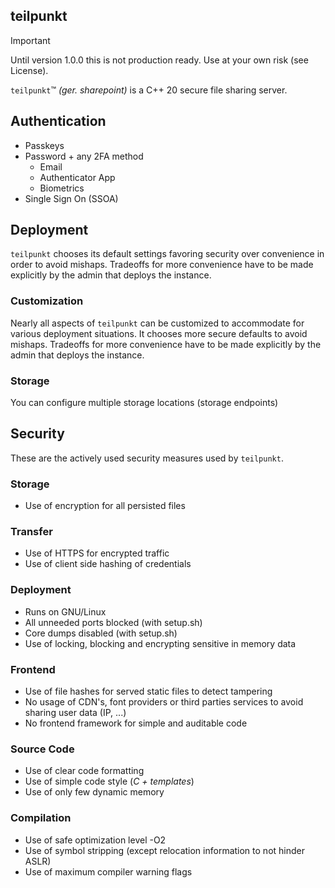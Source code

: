 ## teilpunkt

> [!IMPORTANT]
> Until version 1.0.0 this is not production ready. Use at your own risk (see License).


`teilpunkt`™ _(ger. sharepoint)_ is a C++ 20 secure file sharing server.

## Authentication

- Passkeys
- Password + any 2FA method
    - Email
    - Authenticator App
    - Biometrics
- Single Sign On (SSOA)

## Deployment

`teilpunkt` chooses its default settings favoring security over convenience in order to avoid mishaps. Tradeoffs for
more convenience have to be made explicitly by the admin that deploys the instance.

### Customization

Nearly all aspects of `teilpunkt` can be customized to accommodate for various deployment situations. It chooses more
secure defaults to avoid mishaps. Tradeoffs for more convenience have to be made explicitly by the admin that deploys
the instance.

### Storage

You can configure multiple storage locations (storage endpoints)

## Security

These are the actively used security measures used by `teilpunkt`.

### Storage

- Use of encryption for all persisted files 


### Transfer

- Use of HTTPS for encrypted traffic
- Use of client side hashing of credentials

### Deployment

- Runs on GNU/Linux
- All unneeded ports blocked (with setup.sh)
- Core dumps disabled (with setup.sh)
- Use of locking, blocking and encrypting sensitive in memory data

### Frontend

- Use of file hashes for served static files to detect tampering
- No usage of CDN's, font providers or third parties services to avoid sharing user data (IP, ...)
- No frontend framework for simple and auditable code

### Source Code

- Use of clear code formatting
- Use of simple code style (_C + templates_)
- Use of only few dynamic memory


### Compilation

- Use of safe optimization level -O2
- Use of symbol stripping (except relocation information to not hinder ASLR)
- Use of maximum compiler warning flags